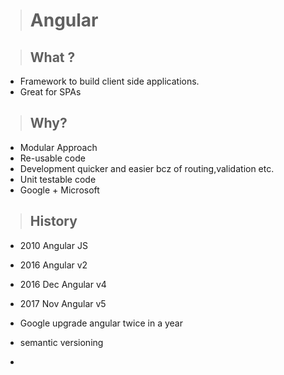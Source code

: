 ># Angular

>## What ?
- Framework to build client side applications.
- Great for SPAs
  
>## Why?
- Modular Approach
- Re-usable code
- Development quicker and easier bcz of routing,validation etc.
- Unit testable code
- Google + Microsoft

>## History
- 2010 Angular JS
- 2016 Angular v2
- 2016 Dec Angular v4
- 2017 Nov Angular v5
  
- Google upgrade angular twice in a year
- semantic versioning
- [](https://github.com/ppm143/AllProjectImages/blob/master/Angular/1.JPG)
